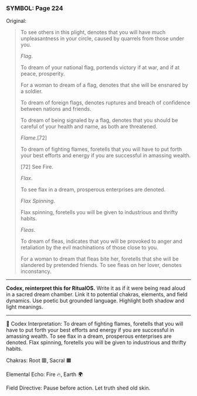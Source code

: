 ### SYMBOL: Page 224

Original:
> To see others in this plight, denotes that you will have much unpleasantness
> in your circle, caused by quarrels from those under you.
> 
> 
> _Flag_.
> 
> 
> To dream of your national flag, portends victory if at war,
> and if at peace, prosperity.
> 
> 
> For a woman to dream of a flag, denotes that she will be ensnared
> by a soldier.
> 
> 
> To dream of foreign flags, denotes ruptures and breach of confidence
> between nations and friends.
> 
> 
> To dream of being signaled by a flag, denotes that you should be careful
> of your health and name, as both are threatened.
> 
> 
> _Flame_.[72]
> 
> 
> To dream of fighting flames, foretells that you will have to put forth
> your best efforts and energy if you are successful in amassing wealth.
> 
> 
> 
> [72] See Fire.
> 
> 
> _Flax_.
> 
> 
> To see flax in a dream, prosperous enterprises are denoted.
> 
> 
> _Flax Spinning_.
> 
> 
> Flax spinning, foretells you will be given to industrious and thrifty habits.
> 
> 
> _Fleas_.
> 
> 
> To dream of fleas, indicates that you will be provoked to anger
> and retaliation by the evil machinations of those close to you.
> 
> 
> For a woman to dream that fleas bite her, foretells that she will be slandered
> by pretended friends. To see fleas on her lover, denotes inconstancy.

---

**Codex, reinterpret this for RitualOS.**
Write it as if it were being read aloud in a sacred dream chamber.
Link it to potential chakras, elements, and field dynamics.
Use poetic but grounded language.
Highlight both shadow and light meanings.

---

🔁 Codex Interpretation:
To dream of fighting flames, foretells that you will have to put forth your best efforts and energy if you are successful in amassing wealth. To see flax in a dream, prosperous enterprises are denoted. Flax spinning, foretells you will be given to industrious and thrifty habits.

Chakras: Root 🟥, Sacral 🟧

Elemental Echo: Fire 🔥, Earth 🌍

Field Directive: Pause before action. Let truth shed old skin.
